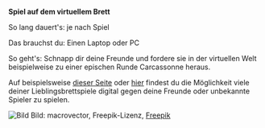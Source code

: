 **Spiel auf dem virtuellem Brett**

So lang dauert's: je nach Spiel

Das brauchst du: Einen Laptop oder PC

So geht's: Schnapp dir deine Freunde und fordere sie in der virtuellen Welt beispielweise zu einer epischen Runde Carcassonne heraus. 

Auf beispielsweise [dieser Seite](https://www.brettspielnetz.de/) oder [hier](http://www.brettspielwelt.de/) findest du die Möglichkeit viele deiner Lieblingsbrettspiele digital gegen deine Freunde oder unbekannte Spieler zu spielen.

![Bild](https://image.freepik.com/vektoren-kostenlos/brettspiele-isometrische-icons-set_1284-26281.jpg)
Bild: macrovector, Freepik-Lizenz, [Freepik](https://de.freepik.com/vektoren-kostenlos/brettspiele-isometrische-icons-set_6438637.htm#page=1&query=Spiele&position=1)
